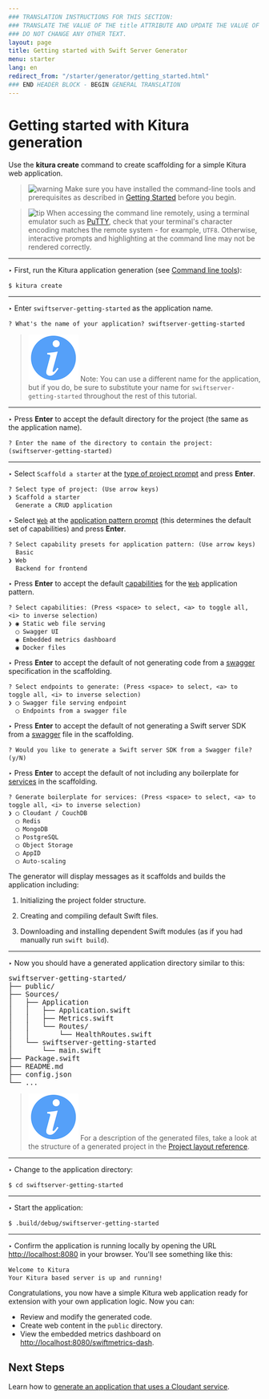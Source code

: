 ```yaml
---
### TRANSLATION INSTRUCTIONS FOR THIS SECTION:
### TRANSLATE THE VALUE OF THE title ATTRIBUTE AND UPDATE THE VALUE OF THE lang ATTRIBUTE.
### DO NOT CHANGE ANY OTHER TEXT.
layout: page
title: Getting started with Swift Server Generator
menu: starter
lang: en
redirect_from: "/starter/generator/getting_started.html"
### END HEADER BLOCK - BEGIN GENERAL TRANSLATION
---
```

[info]: ../../../assets/info-blue.png
[tip]: ../../../assets/lightbulb-yellow.png
[warning]: ../../../assets/warning-red.png

<div class="titleBlock">
	<h1>Getting started with Kitura generation</h1>
	<p>Use the <b>kitura create</b> command to create scaffolding for a simple Kitura web application.	</p>
</div>

> ![warning] Make sure you have installed the command-line tools and prerequisites as described in
> [Getting Started](../gettingstarted.html) before you begin.

> ![tip] When accessing the command line remotely, using a terminal emulator such as [PuTTY](https://www.chiark.greenend.org.uk/~sgtatham/putty/),
> check that your terminal's character encoding matches the remote system - for example, `UTF8`.
> Otherwise, interactive prompts and highlighting at the command line may not be rendered correctly.

---
<span class="arrow">&#8227;</span> First, run the Kitura application generation (see [Command line tools](command_line_tools.html)):

    $ kitura create

---
<span class="arrow">&#8227;</span> Enter `swiftserver-getting-started` as the application name.

    ? What's the name of your application? swiftserver-getting-started

> ![info] Note: You can use a different name for the application, but if you do, be sure to substitute your name for `swiftserver-getting-started` throughout the rest of this tutorial.

---
<span class="arrow">&#8227;</span> Press **Enter** to accept the default directory for the project (the same as the application name).

    ? Enter the name of the directory to contain the project: (swiftserver-getting-started)

---
<span class="arrow">&#8227;</span> Select `Scaffold a starter` at the [type of project prompt](prompts.html#project-type-prompt) and press **Enter**.

    ? Select type of project: (Use arrow keys)
    ❯ Scaffold a starter
      Generate a CRUD application

<span class="arrow">&#8227;</span> Select [`Web`](prompts.html#web-pattern) at the [application pattern prompt](prompts.html#application-pattern-prompt) (this determines the default set of capabilities) and press **Enter**.

    ? Select capability presets for application pattern: (Use arrow keys)
      Basic
    ❯ Web
      Backend for frontend

<span class="arrow">&#8227;</span> Press **Enter** to accept the default [capabilities](core_concepts.html#capabilities) for the [`Web`](prompts.html#web-pattern) application pattern.

    ? Select capabilities: (Press <space> to select, <a> to toggle all, <i> to inverse selection)
    ❯ ◉ Static web file serving
      ◯ Swagger UI
      ◉ Embedded metrics dashboard
      ◉ Docker files

<span class="arrow">&#8227;</span> Press **Enter** to accept the default of not generating code from a [swagger](http://swagger.io/specification/) specification in the scaffolding.

    ? Select endpoints to generate: (Press <space> to select, <a> to toggle all, <i> to inverse selection)
    ❯ ◯ Swagger file serving endpoint
      ◯ Endpoints from a swagger file

<span class="arrow">&#8227;</span> Press **Enter** to accept the default of not generating a Swift server SDK from a [swagger](http://swagger.io/specification/) file in the scaffolding.

    ? Would you like to generate a Swift server SDK from a Swagger file? (y/N)

<span class="arrow">&#8227;</span> Press **Enter** to accept the default of not including any boilerplate for [services](core_concepts.html#services) in the scaffolding.

    ? Generate boilerplate for services: (Press <space> to select, <a> to toggle all, <i> to inverse selection)
    ❯ ◯ Cloudant / CouchDB
      ◯ Redis
      ◯ MongoDB
      ◯ PostgreSQL
      ◯ Object Storage
      ◯ AppID
      ◯ Auto-scaling

The generator will display messages as it scaffolds and builds the application including:

1.  Initializing the project folder structure.

1.  Creating and compiling default Swift files.

1.  Downloading and installing dependent Swift modules (as if you had manually run `swift build`).

---
<span class="arrow">&#8227;</span> Now you should have a generated application directory similar to this:
<pre>
swiftserver-getting-started/
├── public/
├── Sources/
│   ├── Application
│   │   ├── Application.swift
│   │   ├── Metrics.swift
│   │   └── Routes/
│   │       └── HealthRoutes.swift
│   └── swiftserver-getting-started
│       └── main.swift
├── Package.swift
├── README.md
├── config.json
└── ...
</pre>

> ![info] For a description of the generated files, take a look at the structure of a generated project in the [Project layout reference](project_layout_reference.html).

---
<span class="arrow">&#8227;</span> Change to the application directory:

    $ cd swiftserver-getting-started

---
<span class="arrow">&#8227;</span> Start the application:

    $ .build/debug/swiftserver-getting-started

---
<span class="arrow">&#8227;</span> Confirm the application is running locally by opening the URL
[http://localhost:8080](http://localhost:8080) in your browser. You'll see something like this:

    Welcome to Kitura
    Your Kitura based server is up and running!

Congratulations, you now have a simple Kitura web application ready for extension with your own application logic.
Now you can:

* Review and modify the generated code.
* Create web content in the `public` directory.
* View the embedded metrics dashboard on [http://localhost:8080/swiftmetrics-dash](http://localhost:8080/swiftmetrics-dash).

## Next Steps
Learn how to [generate an application that uses a Cloudant service](cloudant_tutorial_ibm_cloud.html).

